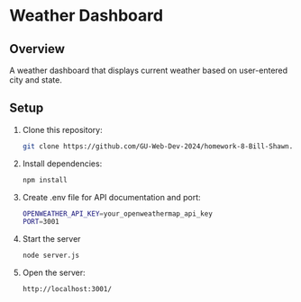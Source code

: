 # Weather Dashboard

## Overview
A weather dashboard that displays current weather based on user-entered city and state.

## Setup

1. Clone this repository:
   ```bash
   git clone https://github.com/GU-Web-Dev-2024/homework-8-Bill-Shawn.git


2. Install dependencies:
   ```bash
   npm install

3. Create .env file for API documentation and port:
    ```bash
    OPENWEATHER_API_KEY=your_openweathermap_api_key
    PORT=3001

4. Start the server
    ```bash
    node server.js

5. Open the server:
    ```bash
    http://localhost:3001/